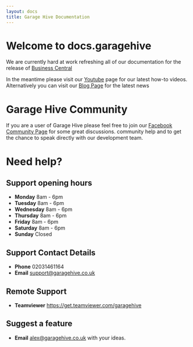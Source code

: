 ```yaml
---
layout: docs
title: Garage Hive Documentation
---
```


# Welcome to docs.garagehive

We are currently hard at work refreshing all of our documentation for the release of [Business Central](https://www.youtube.com/watch?v=seX9jL-LaEw/ "Garage Hive Business Central")

In the meantime please visit our [Youtube](https://www.youtube.com/channel/UCEO94MEqoL9C2cIDCorxL6A/ "Garage Hive Youtube") page for our latest how-to videos. Alternatively you can visit our [Blog Page](https://www.garagehive.co.uk/live-blog "Garage Hive Blog") for the latest news

# Garage Hive Community 

If you are a user of Garage Hive please feel free to join our [Facebook Community Page](https://www.facebook.com/groups/1808538692573390/ "Facebook Community") for some great discussions. community help and to get the chance to speak directly with our development team. 

# Need help? 

## Support opening hours
* **Monday** 8am - 6pm
* **Tuesday** 8am - 6pm
* **Wednesday** 8am - 6pm
* **Thursday** 8am - 6pm
* **Friday** 8am - 6pm
* **Saturday** 8am - 6pm
* **Sunday** Closed

## Support Contact Details
* **Phone** 02031461164
* **Email** support@garagehive.co.uk

## Remote Support
* **Teamviewer**  https://get.teamviewer.com/garagehive

## Suggest a feature
* **Email** alex@garagehive.co.uk with your ideas. 
